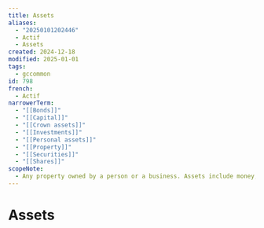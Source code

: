 ```yaml
---
title: Assets
aliases:
  - "20250101202446"
  - Actif
  - Assets
created: 2024-12-18
modified: 2025-01-01
tags:
  - gccommon
id: 798
french:
  - Actif
narrowerTerm:
  - "[[Bonds]]"
  - "[[Capital]]"
  - "[[Crown assets]]"
  - "[[Investments]]"
  - "[[Personal assets]]"
  - "[[Property]]"
  - "[[Securities]]"
  - "[[Shares]]"
scopeNote:
  - Any property owned by a person or a business. Assets include money, income, land, buildings, investments, inventory, cars, trucks boats, or other valuables that belong to a person or business. They may also include intangibles such as goodwill.
---
```

# Assets
